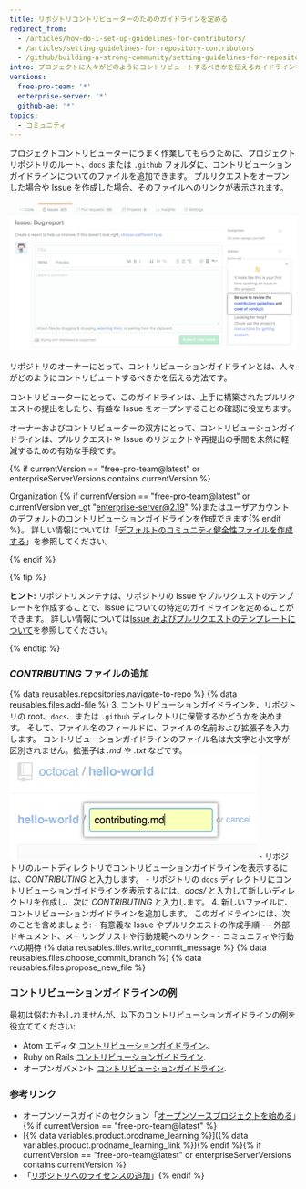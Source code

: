 ```yaml
---
title: リポジトリコントリビューターのためのガイドラインを定める
redirect_from:
  - /articles/how-do-i-set-up-guidelines-for-contributors/
  - /articles/setting-guidelines-for-repository-contributors
  - /github/building-a-strong-community/setting-guidelines-for-repository-contributors
intro: プロジェクトに人々がどのようにコントリビュートするべきかを伝えるガイドラインを作成できます。
versions:
  free-pro-team: '*'
  enterprise-server: '*'
  github-ae: '*'
topics:
  - コミュニティ
---
```

プロジェクトコントリビューターにうまく作業してもらうために、プロジェクトリポジトリのルート、`docs` または `.github` フォルダに、コントリビューションガイドラインについてのファイルを追加できます。 プルリクエストをオープンした場合や Issue を作成した場合、そのファイルへのリンクが表示されます。

![contributing-guidelines](/assets/images/help/pull_requests/contributing-guidelines.png)

リポジトリのオーナーにとって、コントリビューションガイドラインとは、人々がどのようにコントリビュートするべきかを伝える方法です。

コントリビューターにとって、このガイドラインは、上手に構築されたプルリクエストの提出をしたり、有益な Issue をオープンすることの確認に役立ちます。

オーナーおよびコントリビューターの双方にとって、コントリビューションガイドラインは、プルリクエストや Issue のリジェクトや再提出の手間を未然に軽減するための有効な手段です。

{% if currentVersion == "free-pro-team@latest" or enterpriseServerVersions contains currentVersion %}

Organization {% if currentVersion == "free-pro-team@latest" or currentVersion ver_gt "enterprise-server@2.19" %}またはユーザアカウントのデフォルトのコントリビューションガイドラインを作成できます{% endif %}。 詳しい情報については「[デフォルトのコミュニティ健全性ファイルを作成する](/github/building-a-strong-community/creating-a-default-community-health-file)」を参照してください。

{% endif %}

{% tip %}

**ヒント:** リポジトリメンテナは、リポジトリの Issue やプルリクエストのテンプレートを作成することで、Issue についての特定のガイドラインを定めることができます。 詳しい情報については[Issue およびプルリクエストのテンプレートについて](/articles/about-issue-and-pull-request-templates)を参照してください。

{% endtip %}

### *CONTRIBUTING* ファイルの追加

{% data reusables.repositories.navigate-to-repo %}
{% data reusables.files.add-file %}
3. コントリビューションガイドラインを、リポジトリの root、`docs`、または `.github` ディレクトリに保管するかどうかを決めます。 そして、ファイル名のフィールドに、ファイルの名前および拡張子を入力します。 コントリビューションガイドラインのファイル名は大文字と小文字が区別されません。拡張子は *.md* や *.txt* などです。 ![新しいファイルの名前](/assets/images/help/repository/new-file-name.png)
    - リポジトリのルートディレクトリでコントリビューションガイドラインを表示するには、*CONTRIBUTING* と入力します。
    - リポジトリの `docs` ディレクトリにコントリビューションガイドラインを表示するには、*docs/* と入力して新しいディレクトリを作成し、次に *CONTRIBUTING* と入力します。
4. 新しいファイルに、コントリビューションガイドラインを追加します。 このガイドラインには、次のことを含めましょう:
    - 有意義な Issue やプルリクエストの作成手順
    - - 外部ドキュメント、メーリングリストや行動規範へのリンク
    - - コミュニティや行動への期待
{% data reusables.files.write_commit_message %}
{% data reusables.files.choose_commit_branch %}
{% data reusables.files.propose_new_file %}

### コントリビューションガイドラインの例

最初は悩むかもしれませんが、以下のコントリビューションガイドラインの例を役立ててください:

- Atom エディタ [コントリビューションガイドライン](https://github.com/atom/atom/blob/master/CONTRIBUTING.md)。
- Ruby on Rails [コントリビューションガイドライン](https://github.com/rails/rails/blob/master/CONTRIBUTING.md).
- オープンガバメント [コントリビューションガイドライン](https://github.com/opengovernment/opengovernment/blob/master/CONTRIBUTING.md).

### 参考リンク
- オープンソースガイドのセクション「[オープンソースプロジェクトを始める](https://opensource.guide/starting-a-project/)」{% if currentVersion == "free-pro-team@latest" %}
- [{% data variables.product.prodname_learning %}]({% data variables.product.prodname_learning_link %}){% endif %}{% if currentVersion == "free-pro-team@latest" or enterpriseServerVersions contains currentVersion %}
- 「[リポジトリへのライセンスの追加](/articles/adding-a-license-to-a-repository)」{% endif %}
